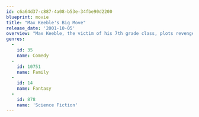 ```yaml
---
id: c6a64d37-c887-4a08-b53e-34fbe90d2200
blueprint: movie
title: "Max Keeble's Big Move"
release_date: '2001-10-05'
overview: "Max Keeble, the victim of his 7th grade class, plots revenge when he learns he's moving; it backfires when he doesn't move after all."
genres:
  -
    id: 35
    name: Comedy
  -
    id: 10751
    name: Family
  -
    id: 14
    name: Fantasy
  -
    id: 878
    name: 'Science Fiction'
---
```

